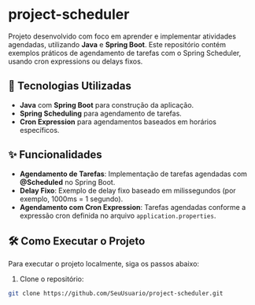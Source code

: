 # project-scheduler

Projeto desenvolvido com foco em aprender e implementar atividades agendadas, utilizando **Java** e **Spring Boot**. Este repositório contém exemplos práticos de agendamento de tarefas com o Spring Scheduler, usando cron expressions ou delays fixos.

## 🚀 Tecnologias Utilizadas

- **Java** com **Spring Boot** para construção da aplicação.
- **Spring Scheduling** para agendamento de tarefas.
- **Cron Expression** para agendamentos baseados em horários específicos.

## ✨ Funcionalidades

- **Agendamento de Tarefas**: Implementação de tarefas agendadas com **@Scheduled** no Spring Boot.
- **Delay Fixo**: Exemplo de delay fixo baseado em milissegundos (por exemplo, 1000ms = 1 segundo).
- **Agendamento com Cron Expression**: Tarefas agendadas conforme a expressão cron definida no arquivo `application.properties`.

## 🛠️ Como Executar o Projeto

Para executar o projeto localmente, siga os passos abaixo:

1. Clone o repositório:

```bash
git clone https://github.com/SeuUsuario/project-scheduler.git
